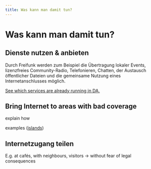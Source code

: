 ```yaml
---
title: Was kann man damit tun?
---
```


Was kann man damit tun?
=====================

Dienste nutzen &amp; anbieten
--------------------------
Durch Freifunk werden zum Beispiel die Übertragung lokaler Events, lizenzfreies Community-Radio, Telefonieren, Chatten, der Austausch öffentlicher Dateien und die gemeinsame Nutzung eines Internetanschlusses möglich.

<a href="dienste.html#angebotene-dienste">See which services are already running in DA.</a>

Bring Internet to areas with bad coverage
-------------------------------------
explain how

examples (<a href="http://freifunk.net/blog/2014/08/wlan-ohne-stromkabel-freifunk-fuer-die-insel/">islands</a>)

Internetzugang teilen
-------------------

E.g. at cafés, with neighbours, visitors -> without fear of legal consequences
